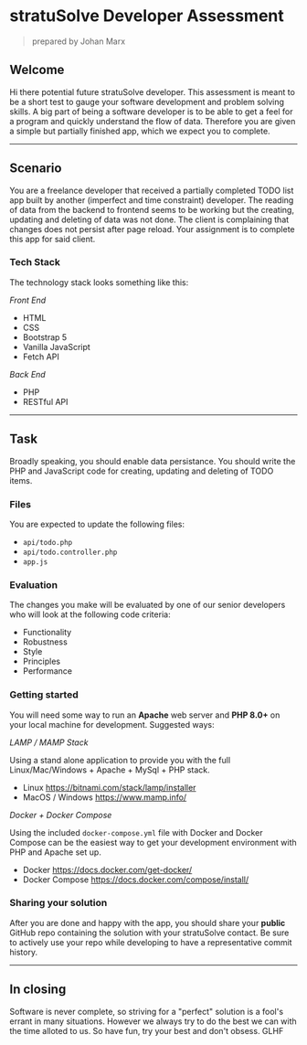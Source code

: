# stratuSolve Developer Assessment
> prepared by Johan Marx
## Welcome
Hi there potential future stratuSolve developer. This assessment is meant to be a short test to gauge your software development and problem solving skills. 
A big part of being a software developer is to be able to get a feel for a program and quickly understand the flow of data. Therefore you are given a simple but partially finished app, which we expect you to complete.

---
## Scenario
You are a freelance developer that received a partially completed TODO list app built by another (imperfect and time constraint) developer. The reading of data from the backend to frontend seems to be working but the creating, updating and deleting of data was not done. The client is complaining that changes does not persist after page reload. Your assignment is to complete this app for said client.

### Tech Stack
The technology stack looks something like this:

*Front End*
- HTML
- CSS
- Bootstrap 5
- Vanilla JavaScript
- Fetch API

*Back End*
- PHP
- RESTful API

---
## Task
Broadly speaking, you should enable data persistance. You should write the PHP and JavaScript code for creating, updating and deleting of TODO items.

### Files
You are expected to update the following files:

- `api/todo.php`
- `api/todo.controller.php`
- `app.js`

### Evaluation
The changes you make will be evaluated by one of our senior developers who will look at the following code criteria:

- Functionality
- Robustness
- Style
- Principles
- Performance

### Getting started
You will need some way to run an **Apache** web server and **PHP 8.0+** on your local machine for development. Suggested ways:

*LAMP / MAMP Stack*

Using a stand alone application to provide you with the full Linux/Mac/Windows + Apache + MySql + PHP stack.

- Linux https://bitnami.com/stack/lamp/installer
- MacOS / Windows https://www.mamp.info/

*Docker + Docker Compose*

Using the included `docker-compose.yml` file with Docker and Docker Compose can be the easiest way to get your development environment with PHP and Apache set up.

- Docker https://docs.docker.com/get-docker/
- Docker Compose https://docs.docker.com/compose/install/

### Sharing your solution
After you are done and happy with the app, you should share your **public** GitHub repo containing the solution with your stratuSolve contact. Be sure to actively use your repo while developing to have a representative commit history.

---
## In closing
Software is never complete, so striving for a "perfect" solution is a fool's errant in many situations. However we always try to do the best we can with the time alloted to us. So have fun, try your best and don't obsess. GLHF